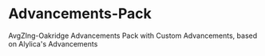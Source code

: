 # Advancements-Pack
AvgZIng-Oakridge Advancements Pack with Custom Advancements, based on Alylica's Advancements
